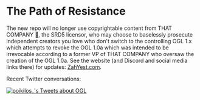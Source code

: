 # The Path of Resistance
The new repo will no longer use copyrightable content from THAT COMPANY 🤡, the SRD5 licensor, who may choose to baselessly prosecute independent creators you love who don't switch to the controlling OGL 1.x which attempts to revoke the OGL 1.0a which was intended to be irrevocable according to a former VP of THAT COMPANY who oversaw the creation of the OGL 1.0a. See the website (and Discord and social media links there) for updates: [ZahYest.com](https://zahyest.com).

Recent Twitter conversations:

[![poikilos_'s Tweets about OGL](https://user-images.githubusercontent.com/7557867/214200824-43f3e2fe-d19c-4dd5-902e-cfe80d613d94.png)](https://twitter.com/poikilos_)


